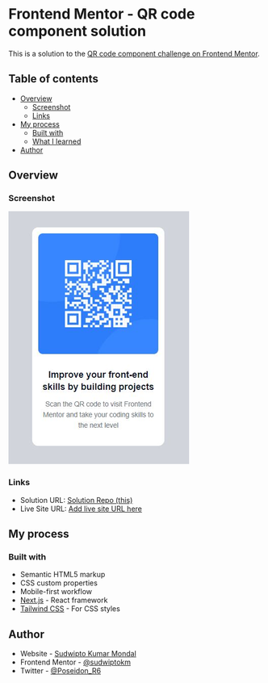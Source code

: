 # Frontend Mentor - QR code component solution

This is a solution to the [QR code component challenge on Frontend Mentor](https://www.frontendmentor.io/challenges/qr-code-component-iux_sIO_H).

## Table of contents

- [Overview](#overview)
  - [Screenshot](#screenshot)
  - [Links](#links)
- [My process](#my-process)
  - [Built with](#built-with)
  - [What I learned](#what-i-learned)
- [Author](#author)

## Overview

### Screenshot

![Main](./public/ss3.jpg)

### Links

- Solution URL: [Solution Repo (this)](https://github.com/sudwiptokm/frontend-mentor-QR-code-component)
- Live Site URL: [Add live site URL here](https://qr-code-component-frontend-mentor-skm.netlify.app/)

## My process

### Built with

- Semantic HTML5 markup
- CSS custom properties
- Mobile-first workflow
- [Next.js](https://nextjs.org/) - React framework
- [Tailwind CSS](https://tailwindcss.com) - For CSS styles

## Author

- Website - [Sudwipto Kumar Mondal](https://sudwipto-portfolio.netlify.app/)
- Frontend Mentor - [@sudwiptokm](https://www.frontendmentor.io/profile/sudwiptokm)
- Twitter - [@Poseidon_R6](https://www.twitter.com/Poseidon_R6)
